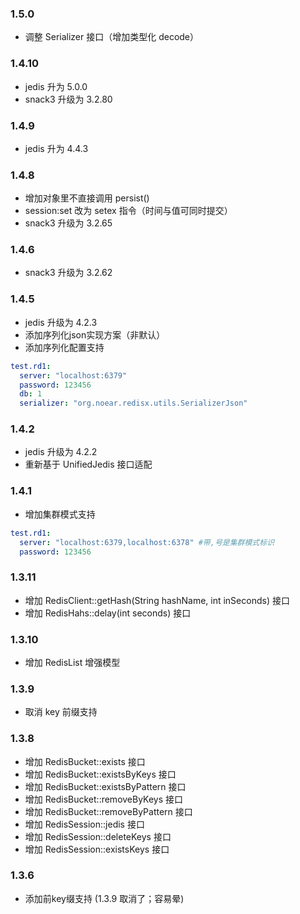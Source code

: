
### 1.5.0
* 调整 Serializer 接口（增加类型化 decode）

### 1.4.10
* jedis 升为 5.0.0
* snack3 升级为 3.2.80

### 1.4.9
* jedis 升为 4.4.3

### 1.4.8
* 增加对象里不直接调用 persist()
* session:set 改为 setex 指令（时间与值可同时提交）
* snack3 升级为 3.2.65

### 1.4.6
* snack3 升级为 3.2.62

### 1.4.5
* jedis 升级为 4.2.3
* 添加序列化json实现方案（非默认）
* 添加序列化配置支持

```yaml
test.rd1:
  server: "localhost:6379"
  password: 123456
  db: 1
  serializer: "org.noear.redisx.utils.SerializerJson"
```

### 1.4.2
* jedis 升级为 4.2.2
* 重新基于 UnifiedJedis 接口适配

### 1.4.1
* 增加集群模式支持

```yaml
test.rd1:
  server: "localhost:6379,localhost:6378" #带,号是集群模式标识
  password: 123456
```

### 1.3.11
* 增加 RedisClient::getHash(String hashName, int inSeconds) 接口
* 增加 RedisHahs::delay(int seconds) 接口

### 1.3.10
* 增加 RedisList 增强模型

### 1.3.9
* 取消 key 前缀支持

### 1.3.8
* 增加 RedisBucket::exists 接口
* 增加 RedisBucket::existsByKeys 接口
* 增加 RedisBucket::existsByPattern 接口
* 增加 RedisBucket::removeByKeys 接口
* 增加 RedisBucket::removeByPattern 接口
* 增加 RedisSession::jedis 接口
* 增加 RedisSession::deleteKeys 接口
* 增加 RedisSession::existsKeys 接口

### 1.3.6
* 添加前key缀支持 (1.3.9 取消了；容易晕)